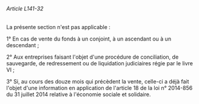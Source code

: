 ###### Article L141-32

La présente section n'est pas applicable :

1° En cas de vente du fonds à un conjoint, à un ascendant ou à un descendant ;

2° Aux entreprises faisant l'objet d'une procédure de conciliation, de sauvegarde, de redressement ou de liquidation judiciaires régie par le livre VI ;

3° Si, au cours des douze mois qui précèdent la vente, celle-ci a déjà fait l'objet d'une information en application de l'article 18 de la loi n° 2014-856 du 31 juillet 2014 relative à l'économie sociale et solidaire.

